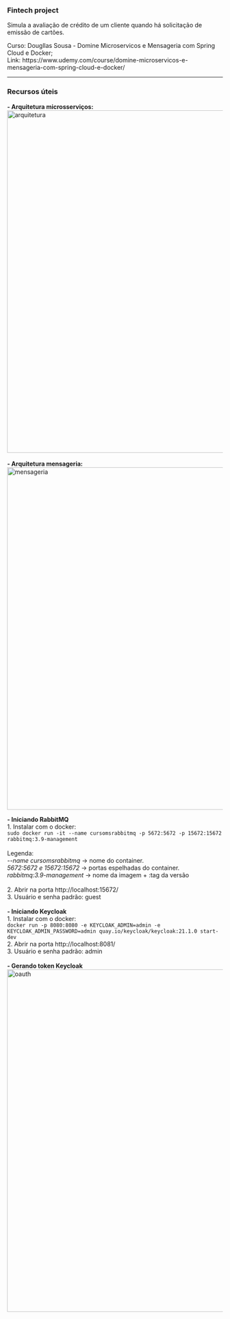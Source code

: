 <h3>Fintech project</h3> 
<p>
Simula a avaliação de crédito de um cliente quando há solicitação de emissão de cartões.
</p>
<p>
Curso: Dougllas Sousa - Domine Microservicos e Mensageria com Spring Cloud e Docker; <br>
Link: https://www.udemy.com/course/domine-microservicos-e-mensageria-com-spring-cloud-e-docker/ <br>
</p>
<hr>
<h3>Recursos úteis</h3>
<p> 
<b> - Arquitetura microsserviços:</b> <br>
<img width="800" alt="arquitetura" src="https://user-images.githubusercontent.com/69092295/232635841-fc96b976-2fd9-4eaa-8dac-94bdf0b01fd6.png"> 
<br><br>
<b> - Arquitetura mensageria:</b> <br>
<img width="800" alt="mensageria" src="https://user-images.githubusercontent.com/69092295/233665426-f1f5091f-4281-47eb-8810-723cb991ee73.png">
</p>
<p>
<b> - Iniciando RabbitMQ</b> <br>
1. Instalar com o docker: <br>
<code>sudo docker run -it --name cursomsrabbitmq -p 5672:5672 -p 15672:15672 rabbitmq:3.9-management</code> 
<br><br>
Legenda: <br>
<i>--name cursomsrabbitmq</i> -> nome do container. <br>
<i>5672:5672 e  15672:15672</i> -> portas espelhadas do container. <br>
<i>rabbitmq:3.9-management</i> -> nome da imagem + :tag da versão  
<br><br>
2. Abrir na porta http://localhost:15672/ <br>
3. Usuário e senha padrão: guest
<br><br>
<b> - Iniciando Keycloak</b> <br>
1. Instalar com o docker: <br>
<code>docker run -p 8080:8080 -e KEYCLOAK_ADMIN=admin -e KEYCLOAK_ADMIN_PASSWORD=admin quay.io/keycloak/keycloak:21.1.0 start-dev</code> <br>
2. Abrir na porta http://localhost:8081/ <br>
3. Usuário e senha padrão: admin 
<br><br>
<b> - Gerando token Keycloak</b> <br>
<img width="800" alt="oauth" src="https://user-images.githubusercontent.com/69092295/233844662-3115d84b-144e-41e7-91ea-ebade42cc1f8.png">
</p>
